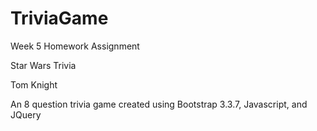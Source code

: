 # TriviaGame
Week 5 Homework Assignment

Star Wars Trivia

Tom Knight

An 8 question trivia game created using Bootstrap 3.3.7, Javascript, and JQuery
